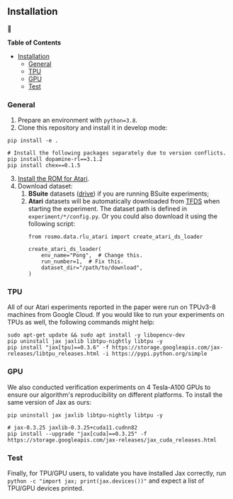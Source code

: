 ## Installation

:wrench:

**Table of Contents**

- [Installation](#installation)
  - [General](#general)
  - [TPU](#tpu)
  - [GPU](#gpu)
  - [Test](#test)

### General

1. Prepare an environment with `python=3.8`.
2. Clone this repository and install it in develop mode:
```console
pip install -e .

# Install the following packages separately due to version conflicts.
pip install dopamine-rl==3.1.2
pip install chex==0.1.5
```
3. [Install the ROM for Atari](https://github.com/openai/atari-py#roms).
4. Download dataset:
   1. **BSuite** datasets ([drive](https://drive.google.com/file/d/1FWexoOphUgBaWTWtY9VR43N90z9A6FvP/view?usp=sharing)) if you are running BSuite experiments; 
   2. **Atari** datasets will be automatically downloaded from [TFDS](https://www.tensorflow.org/datasets/catalog/rlu_atari) when starting the experiment. The dataset path is defined in `experiment/*/config.py`. Or you could also download it using the following script:
      ```
      from rosmo.data.rlu_atari import create_atari_ds_loader

      create_atari_ds_loader(
          env_name="Pong",  # Change this.
          run_number=1,  # Fix this.
          dataset_dir="/path/to/download",
      )
      ```

### TPU

All of our Atari experiments reported in the paper were run on TPUv3-8 machines from Google Cloud. If you would like to run your experiments on TPUs as well, the following commands might help:
```console
sudo apt-get update && sudo apt install -y libopencv-dev
pip uninstall jax jaxlib libtpu-nightly libtpu -y
pip install "jax[tpu]==0.3.6" -f https://storage.googleapis.com/jax-releases/libtpu_releases.html -i https://pypi.python.org/simple
```  

### GPU

We also conducted verification experiments on 4 Tesla-A100 GPUs to ensure our algorithm's reproducibility on different platforms. To install the same version of Jax as ours:
```console
pip uninstall jax jaxlib libtpu-nightly libtpu -y

# jax-0.3.25 jaxlib-0.3.25+cuda11.cudnn82
pip install --upgrade "jax[cuda]==0.3.25" -f https://storage.googleapis.com/jax-releases/jax_cuda_releases.html
```

### Test

Finally, for TPU/GPU users, to validate you have installed Jax correctly, run `python -c "import jax; print(jax.devices())"` and expect a list of TPU/GPU devices printed.
